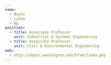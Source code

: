 ```yaml
---
name:
  - Boyle
  - Linda
  - Ng
position:
  - title: Associate Professor
    unit: Industrial & Systems Engineering
  - title: Associate Professor
    unit: Civil & Environmental Engineering
web: 
  - http://depts.washington.edu/hfsm/linda.php
---
```

